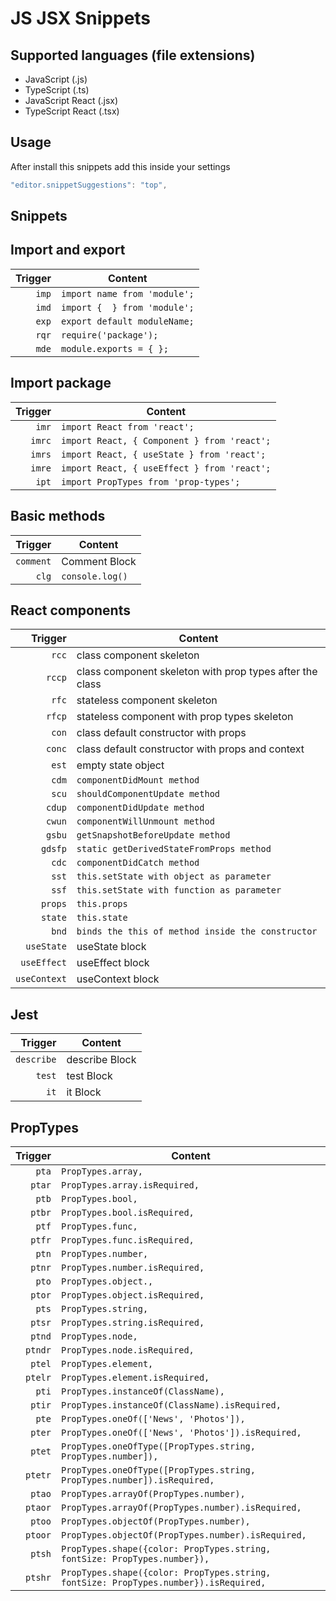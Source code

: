 # JS JSX Snippets

## Supported languages (file extensions)
* JavaScript (.js)
* TypeScript (.ts)
* JavaScript React (.jsx)
* TypeScript React (.tsx)

## Usage
After install this snippets add this inside your settings

```js
"editor.snippetSuggestions": "top",
```

## Snippets

## Import and export
| Trigger  | Content |
| -------: | ------- |
| `imp`   | `import name from 'module';` |
| `imd`  | `import {  } from 'module';` |
| `exp`  | `export default moduleName;` |
| `rqr`  | `require('package');` |
| `mde`  | `module.exports = { };` |

## Import package
| Trigger  | Content |
| -------: | ------- |
| `imr`   | `import React from 'react';` |
| `imrc`   | `import React, { Component } from 'react';` |
| `imrs`   | `import React, { useState } from 'react';` |
| `imre`   | `import React, { useEffect } from 'react';` |
| `ipt`   | `import PropTypes from 'prop-types';` |

## Basic methods
| Trigger  | Content |
| -------: | ------- |
| `comment`   | Comment Block |
| `clg`   | `console.log()` |

## React components
| Trigger  | Content |
| -------: | ------- |
| `rcc`   | class component skeleton |
| `rccp`  | class component skeleton with prop types after the class |
| `rfc`   | stateless component skeleton |
| `rfcp`  | stateless component with prop types skeleton |
| `con`   | class default constructor with props|
| `conc`  | class default constructor with props and context |
| `est`   | empty state object |
| `cdm`   | `componentDidMount method` |
| `scu`   | `shouldComponentUpdate method` |
| `cdup`  | `componentDidUpdate method` |
| `cwun`  | `componentWillUnmount method` |
| `gsbu`   | `getSnapshotBeforeUpdate method` |
| `gdsfp`   | `static getDerivedStateFromProps method` |
| `cdc`   | `componentDidCatch method` |
| `sst`   | `this.setState with object as parameter` |
| `ssf`   | `this.setState with function as parameter` |
| `props` | `this.props` |
| `state` | `this.state` |
| `bnd`   | `binds the this of method inside the constructor` |
| `useState`   | useState block |
| `useEffect`   | useEffect block |
| `useContext`   | useContext block |

## Jest
| Trigger  | Content |
| -------: | ------- |
| `describe`   | describe Block |
| `test`   | test Block |
| `it`   | it Block |


## PropTypes
| Trigger  | Content |
| -------: | ------- |
| `pta`   | `PropTypes.array,` |
| `ptar`  | `PropTypes.array.isRequired,` |
| `ptb`   | `PropTypes.bool,` |
| `ptbr`  | `PropTypes.bool.isRequired,` |
| `ptf`   | `PropTypes.func,` |
| `ptfr`  | `PropTypes.func.isRequired,` |
| `ptn`   | `PropTypes.number,` |
| `ptnr`  | `PropTypes.number.isRequired,` |
| `pto`   | `PropTypes.object.,` |
| `ptor`  | `PropTypes.object.isRequired,` |
| `pts`   | `PropTypes.string,` |
| `ptsr`  | `PropTypes.string.isRequired,` |
| `ptnd`  | `PropTypes.node,` |
| `ptndr` | `PropTypes.node.isRequired,` |
| `ptel`  | `PropTypes.element,` |
| `ptelr` | `PropTypes.element.isRequired,` |
| `pti`   | `PropTypes.instanceOf(ClassName),` |
| `ptir`  | `PropTypes.instanceOf(ClassName).isRequired,` |
| `pte`   | `PropTypes.oneOf(['News', 'Photos']),` |
| `pter`  | `PropTypes.oneOf(['News', 'Photos']).isRequired,` |
| `ptet`  | `PropTypes.oneOfType([PropTypes.string, PropTypes.number]),` |
| `ptetr` | `PropTypes.oneOfType([PropTypes.string, PropTypes.number]).isRequired,` |
| `ptao`  | `PropTypes.arrayOf(PropTypes.number),` |
| `ptaor` | `PropTypes.arrayOf(PropTypes.number).isRequired,` |
| `ptoo`  | `PropTypes.objectOf(PropTypes.number),` |
| `ptoor` | `PropTypes.objectOf(PropTypes.number).isRequired,` |
| `ptsh`  | `PropTypes.shape({color: PropTypes.string, fontSize: PropTypes.number}),` |
| `ptshr` | `PropTypes.shape({color: PropTypes.string, fontSize: PropTypes.number}).isRequired,` |
